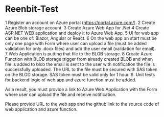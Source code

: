 # Reenbit-Test
1 Register an account on Azure portal (https://portal.azure.com/).
2 Create Azure Blob storage account.
3 Create Azure Web App for .Net
4 Create ASP.NET WEB application and deploy it to Azure Web App.
5 UI for web app can be one of: Blazor, Angular or React.
6 On the web app on start must be only one page with Form where user can upload a file (must be
added validation for only .docx files) and add the user email (validation for email).
7 Web Application is putting that file to the BLOB storage.
8 Create Azure Function with BLOB storage trigger from already created BLOB and when file is added to
blob the email is sent to the user with notification the file is successfully uploaded. The URL to the file
must be secured with SAS token on the BLOD storage. SAS token must be valid only for 1 hour.
9. Unit tests for backend logic of web app and azure function must be added.

As a result, you must provide a link to Azure Web Application with the Form where user can upload the
file and receive notification.

Please provide URL to the web app and the github link to the source code of web application and azure
function.
